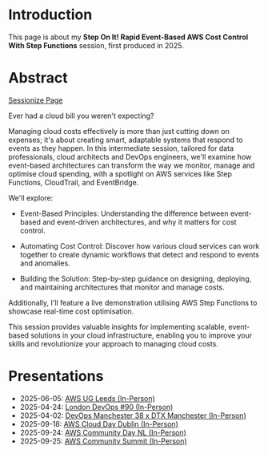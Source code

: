 # Introduction

This page is about my **Step On It! Rapid Event-Based AWS Cost Control With Step Functions** session, first produced in 2025.


# Abstract

[Sessionize Page](https://sessionize.com/s/damienjones/step-on-it-rapid-event-based-aws-cost-control-with/131800)

Ever had a cloud bill you weren't expecting?

Managing cloud costs effectively is more than just cutting down on expenses; it's about creating smart, adaptable systems that respond to events as they happen. In this intermediate session, tailored for data professionals, cloud architects and DevOps engineers, we'll examine how event-based architectures can transform the way we monitor, manage and optimise cloud spending, with a spotlight on AWS services like Step Functions, CloudTrail, and EventBridge.

We'll explore:

- Event-Based Principles: Understanding the difference between event-based and event-driven architectures, and why it matters for cost control.

- Automating Cost Control: Discover how various cloud services can work together to create dynamic workflows that detect and respond to events and anomalies.

- Building the Solution: Step-by-step guidance on designing, deploying, and maintaining architectures that monitor and manage costs.

Additionally, I'll feature a live demonstration utilising AWS Step Functions to showcase real-time cost optimisation.

This session provides valuable insights for implementing scalable, event-based solutions in your cloud infrastructure, enabling you to improve your skills and revolutionize your approach to managing cloud costs.


# Presentations

- 2025-06-05: [AWS UG Leeds (In-Person)](https://www.meetup.com/aws-leeds-user-group/events/308090815/)
- 2025-04-24: [London DevOps #90  (In-Person)](https://www.meetup.com/london-devops/events/307024833/)
- 2025-04-02: [DevOps Manchester 38 x DTX Manchester (In-Person)](https://www.meetup.com/devops-manchester/events/306571213/)
- 2025-09-18: [AWS Cloud Day Dublin (In-Person)](https://aws.amazon.com/events/cloud-days/dublin/)
- 2025-09-24: [AWS Community Day NL (In-Person)](https://awscommunityday.nl/2025/)
- 2025-09-25: [AWS Community Summit (In-Person)](https://www.comsum.co.uk/comsum-2025)
